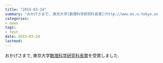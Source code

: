 ```yaml
---
title: "2015-03-24"
summary: "おかげさまで, 東京大学[数理科学研究科長賞](http://www.ms.u-tokyo.ac.jp/kyoumu/katyoushou.html)を受賞しました."
categories:
- news
tags:
- test
date: 2015-03-24
lastmod: 
---
```


おかげさまで, 東京大学[数理科学研究科長賞](http://www.ms.u-tokyo.ac.jp/kyoumu/katyoushou.html)を受賞しました.